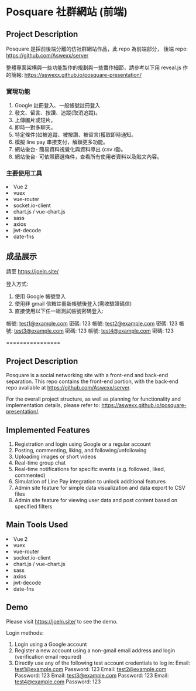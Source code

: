 # Posquare 社群網站 (前端)

## Project Description

Posquare 是採前後端分離的仿社群網站作品，此 repo 為前端部分，
後端 repo: https://github.com/Aswexx/server

整體專案架構與一些功能製作的規劃與一些實作細節，請參考以下用 reveal.js 作的簡報:
https://aswexx.github.io/posquare-presentation/


### 實現功能
1. Google 註冊登入、一般帳號註冊登入
2. 發文、留言、按讚、追蹤(取消追蹤)。
3. 上傳圖片或短片。
4. 即時一對多聊天。
5. 特定條件(如被追蹤、被按讚、被留言)獲取即時通知。
6. 模擬 line pay 串接支付，解鎖更多功能。
7. 網站後台- 簡易資料視覺化與資料導出 (csv 檔)。
8. 網站後台- 可依照篩選條件，查看所有使用者資料以及貼文內容。

### 主要使用工具
<li>Vue 2</li>
<li>vuex</li>
<li>vue-router</li>
<li>socket.io-client</li>
<li>chart.js / vue-chart.js</li>
<li>sass</li>
<li>axios</li>
<li>jwt-decode</li>
<li>date-fns</li>

## 成品展示
請至 https://joeln.site/

登入方式:
1. 使用 Google 帳號登入
2. 使用非 gmail 信箱註冊新帳號後登入(需收驗證碼信)
3. 直接使用以下任一組測試帳號密碼登入:

帳號: test1@example.com
密碼: 123
帳號: test2@example.com
密碼: 123
帳號: test3@example.com
密碼: 123
帳號: test4@example.com
密碼: 123

================

## Project Description
Posquare is a social networking site with a front-end and back-end separation. This repo contains the front-end portion, with the back-end repo available at https://github.com/Aswexx/server.

For the overall project structure, as well as planning for functionality and implementation details, please refer to: https://aswexx.github.io/posquare-presentation/.

## Implemented Features
1. Registration and login using Google or a regular account
2. Posting, commenting, liking, and following/unfollowing
3. Uploading images or short videos
4. Real-time group chat
5. Real-time notifications for specific events (e.g. followed, liked, commented)
6. Simulation of Line Pay integration to unlock additional features
7. Admin site feature for simple data visualization and data export to CSV files
8. Admin site feature for viewing user data and post content based on specified filters

## Main Tools Used
<li>Vue 2</li>
<li>vuex</li>
<li>vue-router</li>
<li>socket.io-client</li>
<li>chart.js / vue-chart.js</li>
<li>sass</li>
<li>axios</li>
<li>jwt-decode</li>
<li>date-fns</li>

## Demo
Please visit https://joeln.site/ to see the demo.

Login methods:

1. Login using a Google account
2. Register a new account using a non-gmail email address and login (verification email required)
3. Directly use any of the following test account credentials to log in:
Email: test1@example.com
Password: 123
Email: test2@example.com
Password: 123
Email: test3@example.com
Password: 123
Email: test4@example.com
Password: 123